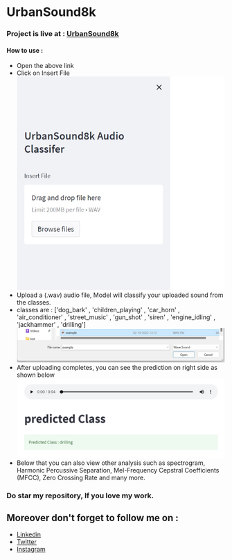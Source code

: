# UrbanSound8k

### Project is live at : [UrbanSound8k](https://bhavybansal24-urbansound8k-app-0fbs20.streamlitapp.com/)
#### How to use :
* Open the above link
* Click on Insert File
![alt text](https://github.com/BhavyBansal24/UrbanSound8k/blob/master/extras/WhatsApp%20Image%202022-10-08%20at%2000.23.50.jpeg?raw=true)
* Upload a (.wav) audio file, Model will classify your uploaded sound from the classes.
* classes are : ['dog_bark' , 'children_playing' , 'car_horn' , 'air_conditioner' , 'street_music' , 'gun_shot' , 'siren' , 'engine_idling' , 'jackhammer' , 'drilling']
![.wav image](https://github.com/BhavyBansal24/UrbanSound8k/blob/master/extras/WhatsApp%20Image%202022-10-08%20at%2000.28.14.jpeg?raw=true)
* After uploading completes, you can see the prediction on right side as shown below
![prediction](https://github.com/BhavyBansal24/UrbanSound8k/blob/master/extras/WhatsApp%20Image%202022-10-08%20at%2000.29.22.jpeg?raw=true)
* Below that you can also view other analysis such as spectrogram, Harmonic Percussive Separation, Mel-Frequency Cepstral Coefficients (MFCC), Zero Crossing Rate and many more.

### Do star my repository, If you love my work.
## Moreover don't forget to follow me on :
* [Linkedin](https://www.linkedin.com/in/bhavybansal24/)
* [Twitter](https://twitter.com/BhavyBansal_24)
* [Instagram](https://www.instagram.com/bhavybansal_24/)
